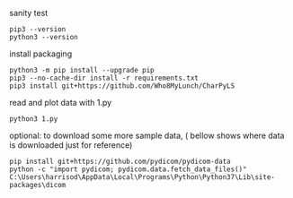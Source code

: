 sanity test
```
pip3 --version
python3 --version
```
install packaging
```
python3 -m pip install --upgrade pip
pip3 --no-cache-dir install -r requirements.txt
pip3 install git+https://github.com/Who8MyLunch/CharPyLS
```
read and plot data with 1.py
```
python3 1.py
```

optional: to download some more sample data, ( bellow shows where data is downloaded just for reference)
```
pip install git+https://github.com/pydicom/pydicom-data
python -c "import pydicom; pydicom.data.fetch_data_files()"
C:\Users\harrisod\AppData\Local\Programs\Python\Python37\Lib\site-packages\dicom
```
